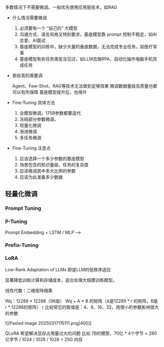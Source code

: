 
多数情况下不需要微调，一般优先使用应用层技术，如RAG

- 什么情况需要微调
  
	1.  必须要有一个 “自己的” 大模型
	2.  沟通方式、语言风格又特别要求，基座模型靠 prompt 控制不稳定，如AI恋爱、AI面试
	3.  基座模型的训练中，缺少大量的垂直数据，无法完成专业任务，如医疗军事
	4.  基座模型有些任务类型没见过，如LLM去做RPA、自动化操作电脑手机完成任务

-  那些真的需要调
  
	Agent、Few-Shot、RAG等技术无法做到足够效果
	微调数据量级及质量也都可以有所保障
	基座模型提升后，也得升

-  Fine-Tuning 具体方法

	1.  全模型微调，175B参数都要迭代
	2.  冻结部分参数微调，
	3.  轻量化微调
	4.  渐进微调
	5. 多任务微调

-  Fine-Tuning 注意点

	1.  应该选择一个多少参数的基座模型
	2.  场景包含的知识量级、任务的复杂度
	3.  应该微调其中多大比例的参数
	4.  应该为此准备多少数据

## 轻量化微调

### Prompt Tuning


### P-Tuning


Prompt Embedding + LSTM / MLP -->

### Prefix-Tuning


### LoRA

Low-Rank Adaptation of LLMs 即是LLM的低秩序适应

显著降低训练计算和存储成本，适合处理大规模训练模型。

线性代数：二维矩阵相乘

Wq：12289 * 12288（96层）
Wq + A * B 的矩阵（A是12289 * r 的矩阵，B是 r * 12288的矩阵）
r 比较常见的取值是：4、8、16、32，用很小的参数影响很大的参数


![[Pasted image 20250317115111.png|400]]

QLoRA 希望解决显存占用量过大的问题
比如 7B的模型，70亿 * 4个字节 = 280亿字节 / 1024 / 1028 / 1028 = 25G 内存 


